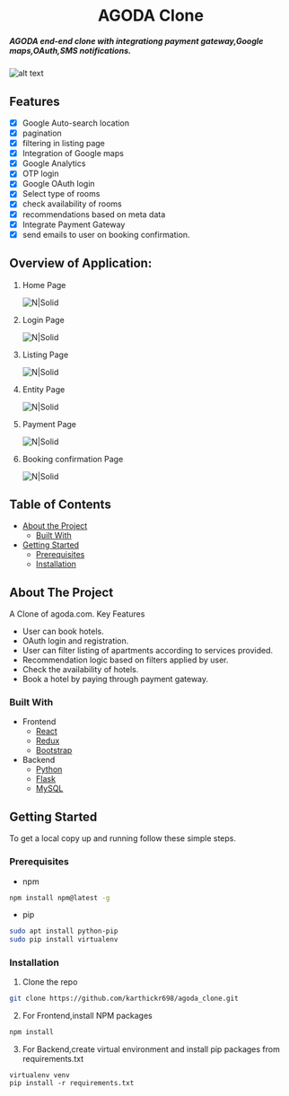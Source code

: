 <p>
  <h1 align="center">AGODA Clone</h1>
</p>

##### AGODA end-end clone with integrationg payment gateway,Google maps,OAuth,SMS notifications.

![alt text](https://i.imgur.com/adJzVeZ.png "Home Screenshot")

## Features

- [x] Google Auto-search location
- [x] pagination
- [x] filtering in listing page
- [x] Integration of Google maps
- [x] Google Analytics
- [x] OTP login
- [x] Google OAuth login
- [x] Select type of rooms
- [x] check availability of rooms
- [x] recommendations based on meta data
- [x] Integrate Payment Gateway
- [x] send emails to user on booking confirmation.

## Overview of Application:

1. Home Page

   ![N|Solid](https://i.imgur.com/adJzVeZ.png)

2. Login Page

   ![N|Solid](https://i.imgur.com/ZvNs1Lh.png)

3. Listing Page

   ![N|Solid](https://i.imgur.com/pAD8npp.png)

4. Entity Page

   ![N|Solid](https://i.imgur.com/A8o7rLV.png)

5) Payment Page

   ![N|Solid](https://i.imgur.com/EqXkBWN.png)

6. Booking confirmation Page

   ![N|Solid](https://i.imgur.com/O3mE2rl.png)

## Table of Contents

- [About the Project](#about-the-project)
  - [Built With](#built-with)
- [Getting Started](#getting-started)
  - [Prerequisites](#prerequisites)
  - [Installation](#installation)

## About The Project

A Clone of agoda.com. Key Features

- User can book hotels.
- OAuth login and registration.
- User can filter listing of apartments according to services provided.
- Recommendation logic based on filters applied by user.
- Check the availability of hotels.
- Book a hotel by paying through payment gateway.

### Built With

- Frontend
  - [React](https://reactjs.org/)
  - [Redux](https://redux.js.org/)
  - [Bootstrap](https://getbootstrap.com/)
- Backend
  - [Python](https://www.python.org/)
  - [Flask](https://flask.palletsprojects.com/en/1.1.x/)
  - [MySQL](https://www.mysql.com/)

## Getting Started

To get a local copy up and running follow these simple steps.

### Prerequisites

- npm

```sh
npm install npm@latest -g
```

- pip

```sh
sudo apt install python-pip
sudo pip install virtualenv
```

### Installation

1. Clone the repo

```sh
git clone https://github.com/karthickr698/agoda_clone.git
```

2. For Frontend,install NPM packages

```sh
npm install
```

3. For Backend,create virtual environment and install pip packages from requirements.txt

```
virtualenv venv
pip install -r requirements.txt
```
